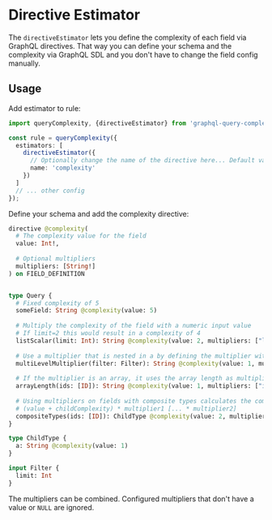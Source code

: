 # Directive Estimator

The `directiveEstimator` lets you define the complexity of each field via GraphQL directives. 
That way you can define your schema and the complexity via GraphQL SDL and you don't have to 
change the field config manually.

## Usage

Add estimator to rule:

```typescript
import queryComplexity, {directiveEstimator} from 'graphql-query-complexity';

const rule = queryComplexity({
  estimators: [
    directiveEstimator({
      // Optionally change the name of the directive here... Default value is `complexity`
      name: 'complexity'
    })
  ]
  // ... other config
});
```

Define your schema and add the complexity directive: 

```graphql
directive @complexity(
  # The complexity value for the field
  value: Int!,
  
  # Optional multipliers
  multipliers: [String!]
) on FIELD_DEFINITION


type Query {
  # Fixed complexity of 5
  someField: String @complexity(value: 5)
  
  # Multiply the complexity of the field with a numeric input value
  # If limit=2 this would result in a complexity of 4
  listScalar(limit: Int): String @complexity(value: 2, multipliers: ["limit"])
  
  # Use a multiplier that is nested in a by defining the multiplier with path notation (see library lodash.get)
  multiLevelMultiplier(filter: Filter): String @complexity(value: 1, multipliers: ["filter.limit"])
  
  # If the multiplier is an array, it uses the array length as multiplier
  arrayLength(ids: [ID]): String @complexity(value: 1, multipliers: ["ids"])
  
  # Using multipliers on fields with composite types calculates the complexity as follows: 
  # (value + childComplexity) * multiplier1 [... * multiplier2]
  compositeTypes(ids: [ID]): ChildType @complexity(value: 2, multipliers: ["ids"])
}

type ChildType {
  a: String @complexity(value: 1)
}

input Filter {
  limit: Int
}
```

The multipliers can be combined. Configured multipliers that don't have a value or `NULL` are ignored. 
